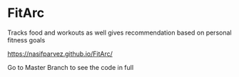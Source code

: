 # FitArc
Tracks food and workouts as well gives recommendation based on personal fitness goals

https://nasifparvez.github.io/FitArc/

Go to Master Branch to see the code in full
